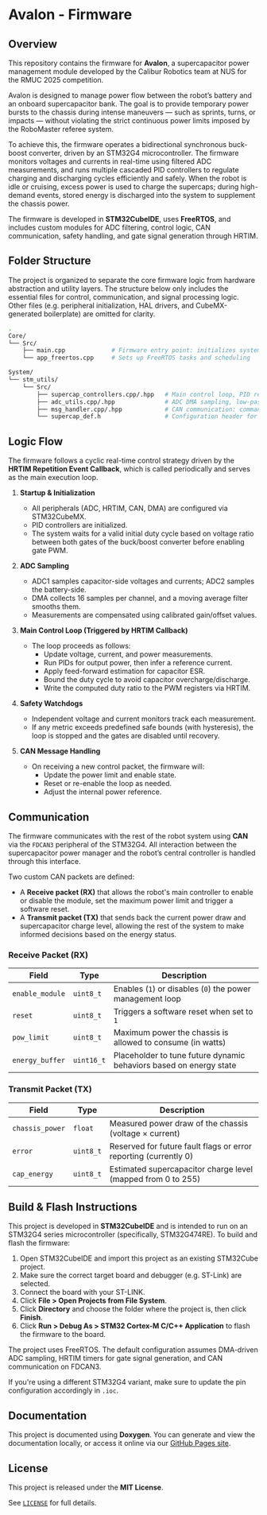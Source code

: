 # Avalon - Firmware

## Overview

This repository contains the firmware for **Avalon**, a supercapacitor power management module developed by the Calibur Robotics team at NUS for the RMUC 2025 competition.

Avalon is designed to manage power flow between the robot’s battery and an onboard supercapacitor bank. The goal is to provide temporary power bursts to the chassis during intense maneuvers — such as sprints, turns, or impacts — without violating the strict continuous power limits imposed by the RoboMaster referee system.

To achieve this, the firmware operates a bidirectional synchronous buck-boost converter, driven by an STM32G4 microcontroller. The firmware monitors voltages and currents in real-time using filtered ADC measurements, and runs multiple cascaded PID controllers to regulate charging and discharging cycles efficiently and safely. When the robot is idle or cruising, excess power is used to charge the supercaps; during high-demand events, stored energy is discharged into the system to supplement the chassis power.

The firmware is developed in **STM32CubeIDE**, uses **FreeRTOS**, and includes custom modules for ADC filtering, control logic, CAN communication, safety handling, and gate signal generation through HRTIM.


## Folder Structure

The project is organized to separate the core firmware logic from hardware abstraction and utility layers. 
The structure below only includes the essential files for control, communication, and signal processing logic. Other files (e.g. peripheral initialization, HAL drivers, and CubeMX-generated boilerplate) are omitted for clarity.
```bash
.
Core/
└── Src/
    ├── main.cpp             # Firmware entry point: initializes system and peripherals
    └── app_freertos.cpp     # Sets up FreeRTOS tasks and scheduling

System/
└── stm_utils/
    └── Src/
        ├── supercap_controllers.cpp/.hpp   # Main control loop, PID regulators, safety state machine
        ├── adc_utils.cpp/.hpp              # ADC DMA sampling, low-pass filters, calibration offsets
        ├── msg_handler.cpp/.hpp            # CAN communication: command reception and telemetry messages
        └── supercap_def.h                  # Configuration header for gains, thresholds, safety limits

```

## Logic Flow

The firmware follows a cyclic real-time control strategy driven by the **HRTIM Repetition Event Callback**, which is called periodically and serves as the main execution loop.

1. **Startup & Initialization**
   - All peripherals (ADC, HRTIM, CAN, DMA) are configured via STM32CubeMX.
   - PID controllers are initialized.
   - The system waits for a valid initial duty cycle based on voltage ratio between both gates of the buck/boost converter before enabling gate PWM.

2. **ADC Sampling**
   - ADC1 samples capacitor-side voltages and currents; ADC2 samples the battery-side.
   - DMA collects 16 samples per channel, and a moving average filter smooths them.
   - Measurements are compensated using calibrated gain/offset values.

3. **Main Control Loop (Triggered by HRTIM Callback)**
   - The loop proceeds as follows:
     - Update voltage, current, and power measurements.
     - Run PIDs for output power, then infer a reference current.
     - Apply feed-forward estimation for capacitor ESR.
     - Bound the duty cycle to avoid capacitor overcharge/discharge.
     - Write the computed duty ratio to the PWM registers via HRTIM.

4. **Safety Watchdogs**
   - Independent voltage and current monitors track each measurement.
   - If any metric exceeds predefined safe bounds (with hysteresis), the loop is stopped and the gates are disabled until recovery.

5. **CAN Message Handling**
   - On receiving a new control packet, the firmware will:
     - Update the power limit and enable state.
     - Reset or re-enable the loop as needed.
     - Adjust the internal power reference.

## Communication

The firmware communicates with the rest of the robot system using **CAN** via the `FDCAN3` peripheral of the STM32G4. All interaction between the supercapacitor power manager and the robot’s central controller is handled through this interface.

Two custom CAN packets are defined:

- A **Receive packet (RX)** that allows the robot's main controller to enable or disable the module, set the maximum power limit and trigger a software reset.
- A **Transmit packet (TX)** that sends back the current power draw and supercapacitor charge level, allowing the rest of the system to make informed decisions based on the energy status.



### Receive Packet (RX)

| Field           | Type      | Description                                                        |
|-----------------|-----------|--------------------------------------------------------------------|
| `enable_module` | `uint8_t` | Enables (`1`) or disables (`0`) the power management loop          |
| `reset`         | `uint8_t` | Triggers a software reset when set to `1`                          |
| `pow_limit`     | `uint8_t` | Maximum power the chassis is allowed to consume (in watts)         |
| `energy_buffer` | `uint16_t`| Placeholder to tune future dynamic behaviors based on energy state |

### Transmit Packet (TX)

| Field            | Type      | Description                                                       |
|------------------|-----------|-------------------------------------------------------------------|
| `chassis_power`  | `float`   | Measured power draw of the chassis (voltage × current)            |
| `error`          | `uint8_t` | Reserved for future fault flags or error reporting (currently 0)  |
| `cap_energy`     | `uint8_t` | Estimated supercapacitor charge level (mapped from 0 to 255)      |

## Build & Flash Instructions

This project is developed in **STM32CubeIDE** and is intended to run on an STM32G4 series microcontroller (specifically, STM32G474RE). To build and flash the firmware:

1. Open STM32CubeIDE and import this project as an existing STM32Cube project.
2. Make sure the correct target board and debugger (e.g. ST-Link) are selected.
3. Connect the board with your ST-LINK.
4. Click **File > Open Projects from File System**.
5. Click **Directory** and choose the folder where the project is, then click **Finish**.
5. Click **Run > Debug As > STM32 Cortex-M C/C++ Application** to flash the firmware to the board.

The project uses FreeRTOS. The default configuration assumes DMA-driven ADC sampling, HRTIM timers for gate signal generation, and CAN communication on FDCAN3.

If you're using a different STM32G4 variant, make sure to update the pin configuration accordingly in `.ioc`.

## Documentation

This project is documented using **Doxygen**. You can generate and view the documentation locally, or access it online via our [GitHub Pages site](https://nusrobomaster.github.io/Avalon_FW/).

## License

This project is released under the **MIT License**.

See [`LICENSE`](LICENSE) for full details.
